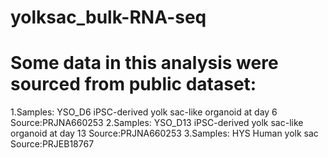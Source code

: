 # yolksac_bulk-RNA-seq

# Some data in this analysis were sourced from public dataset:
1.Samples: YSO_D6  iPSC-derived yolk sac-like organoid at day 6    Source:PRJNA660253
2.Samples: YSO_D13 iPSC-derived yolk sac-like organoid at day 13   Source:PRJNA660253
3.Samples: HYS     Human yolk sac                                  Source:PRJEB18767
